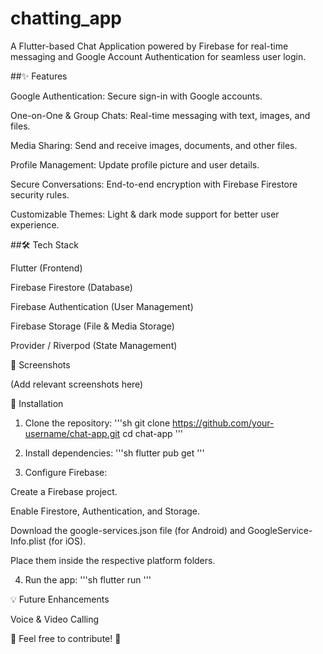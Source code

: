 # chatting_app

A Flutter-based Chat Application powered by Firebase for real-time messaging and Google Account Authentication for seamless user login.

##✨ Features

Google Authentication: Secure sign-in with Google accounts.

One-on-One & Group Chats: Real-time messaging with text, images, and files.

Media Sharing: Send and receive images, documents, and other files.

Profile Management: Update profile picture and user details.

Secure Conversations: End-to-end encryption with Firebase Firestore security rules.

Customizable Themes: Light & dark mode support for better user experience.


##🛠 Tech Stack

Flutter (Frontend)

Firebase Firestore (Database)

Firebase Authentication (User Management)

Firebase Storage (File & Media Storage)

Provider / Riverpod (State Management)


📸 Screenshots

(Add relevant screenshots here)

🚀 Installation

1. Clone the repository:
'''sh
git clone https://github.com/your-username/chat-app.git
cd chat-app
'''

2. Install dependencies:
'''sh
flutter pub get
'''

3. Configure Firebase:

Create a Firebase project.

Enable Firestore, Authentication, and Storage.

Download the google-services.json file (for Android) and GoogleService-Info.plist (for iOS).

Place them inside the respective platform folders.



4. Run the app:
'''sh
flutter run
'''


💡 Future Enhancements

Voice & Video Calling


📌 Feel free to contribute! 🚀

